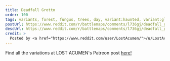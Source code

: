 ```yaml
---
title: Deadfall Grotto
order: 100
tags: variants, forest, fungus, trees, day, variant:haunted, variant:gloomy, variant:glow, propless, variant:night, artist:lostacumen
postUrl: https://www.reddit.com/r/battlemaps/comments/l736gj/deadfall_grotto_22_x_34/
descUrl: https://www.reddit.com/r/battlemaps/comments/l736gj/deadfall_grotto_22_x_34/gl4cfgi/
credit: >
  Posted by <a href="https://www.reddit.com/user/LostAcumen/">/u/LostAcumen</a> to <a href="https://www.reddit.com/r/battlemaps/">/r/battlemaps</a> in Jan, 2021. <br/> Please support the artist on <a href="https://www.patreon.com/LostAcumen/posts">Patreon</a>
---
```

Find all the variations at LOST ACUMEN's Patreon post <a href="https://www.patreon.com/posts/deadfall-grotto-46757178" title="Deadfall Grotto by LOST ACUMEN on Patreon">here!</a>
